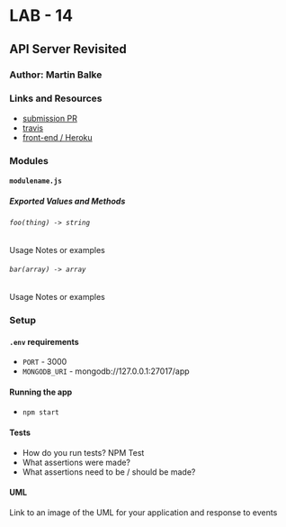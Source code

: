 # LAB - 14

## API Server Revisited

### Author: Martin Balke

### Links and Resources
* [submission PR](https://github.com/martinbalke-401-adavanced-js/lab-14/pull/1)
* [travis](https://www.travis-ci.com/martinbalke-401-adavanced-js/lab-14)
* [front-end / Heroku](https://martin-lab-14.herokuapp.com/)



### Modules
#### `modulename.js`
##### Exported Values and Methods

###### `foo(thing) -> string`
Usage Notes or examples

###### `bar(array) -> array`
Usage Notes or examples

### Setup
#### `.env` requirements
* `PORT` - 3000
* `MONGODB_URI` - mongodb://127.0.0.1:27017/app

#### Running the app
* `npm start`

  
#### Tests
* How do you run tests? NPM Test
* What assertions were made?
* What assertions need to be / should be made?

#### UML
Link to an image of the UML for your application and response to events